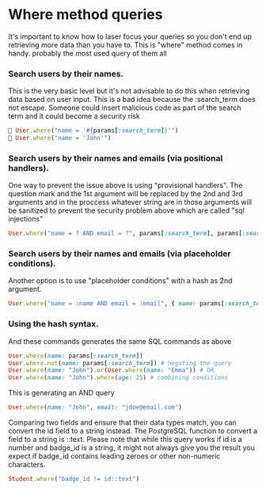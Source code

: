 # Where method queries
It's important to know how to laser focus your queries so you don't end up retrieving more data than you have to.
This is "where" method comes in handy. probably the most used query of them all

### Search users by their names.

This is the very basic level but it's not advisable to do this when retrieving data based on user input.
This is a bad idea because the :search_term does not escape. Someone could insert malicious code as part of the search term and it could become a security risk

```ruby
🛑 User.where("name = '#{params[:search_term]}'")
🛑 User.where("name = 'John'")
```

### Search users by their names and emails (via positional handlers).
One way to prevent the issue above is using "provisional handlers".
The question mark and the 1st argument will be replaced by the 2nd and 3rd arguments and in the proccess whatever string are in those arguments will be sanitized to prevent the security problem above which are called "sql injections"
```ruby
User.where("name = ? AND email = ?", params[:search_term], params[:search_email])
```

### Search users by their names and emails (via placeholder conditions).
Another option is to use "placeholder conditions" with a hash as 2nd argument.
```ruby
User.where("name = :name AND email = :email", { name: params[:search_term], email: params[:search_email] })
```

### Using the hash syntax.
And these commands generates the same SQL commands as above
```ruby
User.where(name: params[:search_term])
User.where.not(name: params[:search_term]) # negating the query
User.where(name: "John").or(User.where(name: "Emma")) # OR
User.where(name: "John").where(age: 25) # combining conditions
```
This is generating an AND query
```ruby
User.where(name: "John", email: "jdoe@email.com")
```

Comparing two fields and ensure that their data types match, you can convert the id field to a string instead. The PostgreSQL function to convert a field to a string is ::text. Please note that while this query works if id is a number and badge_id is a string, it might not always give you the result you expect if badge_id contains leading zeroes or other non-numeric characters.
```ruby
Student.where("badge_id != id::text")
```
